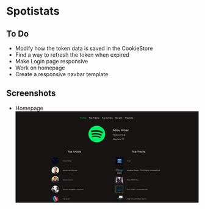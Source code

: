 # Spotistats

## To Do

- Modify how the token data is saved in the CookieStore
- Find a way to refresh the token when expired
- Make Login page responsive
- Work on homepage
- Create a responsive navbar template

## Screenshots

- Homepage
![Homepage](screenshots/homepage.jpg "Homepage")